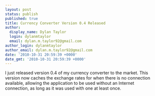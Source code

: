 ```yaml
---
layout: post
status: publish
published: true
title: Currency Converter Version 0.4 Released
author:
  display_name: Dylan Taylor
  login: dylanmtaylor
  email: dylan.m.taylor92@gmail.com
author_login: dylanmtaylor
author_email: dylan.m.taylor92@gmail.com
date: '2010-10-31 20:59:39 +0000'
date_gmt: '2010-10-31 20:59:39 +0000'
---
```

<p>I just released version 0.4 of my currency converter to the market. This version now caches the exchange rates for when there is no connection available, allowing the application to be used without an Internet connection, as long as it was used with one at least once.</p>
